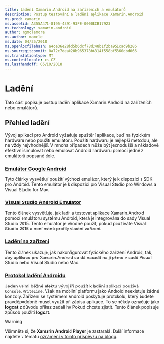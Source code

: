 ```yaml
---
title: Ladění Xamarin.Android na zařízeních a emulátorů
description: Postup testování a ladění aplikace Xamarin.Android
ms.prod: xamarin
ms.assetid: A355A471-8195-4391-93FE-0000BCB17923
ms.technology: xamarin-android
author: mgmclemore
ms.author: mamcle
ms.date: 04/25/2018
ms.openlocfilehash: a4ce36e28bd5b6dcf78d248b1f2ba951cad9b286
ms.sourcegitcommit: 0a72c7dea020b965378b6314f558bf5360dbd066
ms.translationtype: MT
ms.contentlocale: cs-CZ
ms.lasthandoff: 05/10/2018
---
```

# <a name="debugging"></a>Ladění

Tato část popisuje postup ladění aplikace Xamarin.Android na zařízeních nebo emulátorů.
## <a name="debugging-overview"></a>Přehled ladění

Vývoj aplikací pro Android vyžaduje spuštění aplikace, buď na fyzickém hardwaru nebo použití emulátoru. Použití hardwaru je nejlepší metodou, ale ne vždy nejvhodnější. V mnoha případech může být jednodušší a nákladově efektivní simulovat nebo emulovat Android hardwaru pomocí jedné z emulátorů popsané dole.


### <a name="google-android-emulatorandroiddeploy-testdebuggingandroid-sdk-emulatorindexmd"></a>[Emulátor Google Android](~/android/deploy-test/debugging/android-sdk-emulator/index.md)

Tyto články vysvětlují použití výchozí emulátor, který je k dispozici s SDK pro Android. Tento emulátor je k dispozici pro Visual Studio pro Windows a Visual Studio for Mac.

### <a name="visual-studio-android-emulatorandroiddeploy-testdebuggingvisual-studio-android-emulatormd"></a>[Visual Studio Android Emulator](~/android/deploy-test/debugging/visual-studio-android-emulator.md)

Tento článek vysvětluje, jak ladit a testovat aplikace Xamarin.Android pomocí emulátoru systému Android, která je integrována do sady Visual Studio 2015. Tento emulátor je vhodné použít, pokud používáte Visual Studio 2015 a není nutné profily vlastní zařízení.

### <a name="debugging-on-a-deviceandroiddeploy-testdebuggingdebug-on-devicemd"></a>[Ladění na zařízení](~/android/deploy-test/debugging/debug-on-device.md)

Tento článek ukazuje, jak nakonfigurovat fyzického zařízení Android, tak, aby aplikace pro Xamarin.Android se dá nasadit na ji přímo v sadě Visual Studio nebo Visual Studio nebo Mac.

### <a name="android-debug-logandroiddeploy-testdebuggingandroid-debug-logmd"></a>[Protokol ladění Androidu](~/android/deploy-test/debugging/android-debug-log.md)

Jeden velmi běžné efektu vývojáři použít k ladění aplikací používá `Console.WriteLine`. Však na mobilní platformu jako Android neexistuje žádné konzoly. Zařízení se systémem Android poskytuje protokolu, který budete pravděpodobně muset využít při zápisu aplikace. To se někdy označuje jako **logcat** z důvodu příkaz zadali ho Pokud chcete zjistit. Tento článek popisuje způsob použití **logcat**.

> [!WARNING]
> Všimněte si, že **Xamarin Android Player** je zastaralá. Další informace najdete v tématu [oznámení v tomto příspěvku na blogu](https://blog.xamarin.com/live-from-dotnetconf-cycle-7-xamarin-studio-6-and-more/).
